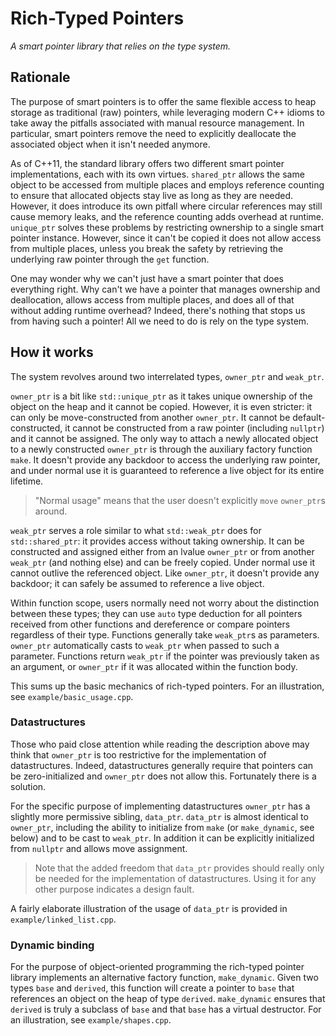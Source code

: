 # Rich-Typed Pointers #

_A smart pointer library that relies on the type system._


## Rationale ##

The purpose of smart pointers is to offer the same flexible access to heap storage as traditional (raw) pointers, while leveraging modern C++ idioms to take away the pitfalls associated with manual resource management. In particular, smart pointers remove the need to explicitly deallocate the associated object when it isn't needed anymore.

As of C++11, the standard library offers two different smart pointer implementations, each with its own virtues. `shared_ptr` allows the same object to be accessed from multiple places and employs reference counting to ensure that allocated objects stay live as long as they are needed. However, it does introduce its own pitfall where circular references may still cause memory leaks, and the reference counting adds overhead at runtime. `unique_ptr` solves these problems by restricting ownership to a single smart pointer instance. However, since it can't be copied it does not allow access from multiple places, unless you break the safety by retrieving the underlying raw pointer through the `get` function.

One may wonder why we can't just have a smart pointer that does everything right. Why can't we have a pointer that manages ownership and deallocation, allows access from multiple places, and does all of that without adding runtime overhead? Indeed, there's nothing that stops us from having such a pointer! All we need to do is rely on the type system.


## How it works ##

The system revolves around two interrelated types, `owner_ptr` and `weak_ptr`.

`owner_ptr` is a bit like `std::unique_ptr` as it takes unique ownership of the object on the heap and it cannot be copied. However, it is even stricter: it can only be move-constructed from another `owner_ptr`. It cannot be default-constructed, it cannot be constructed from a raw pointer (including `nullptr`) and it cannot be assigned. The only way to attach a newly allocated object to a newly constructed `owner_ptr` is through the auxiliary factory function `make`. It doesn't provide any backdoor to access the underlying raw pointer, and under normal use it is guaranteed to reference a live object for its entire lifetime.

> "Normal usage" means that the user doesn't explicitly `move` `owner_ptr`s around.

`weak_ptr` serves a role similar to what `std::weak_ptr` does for `std::shared_ptr`: it provides access without taking ownership. It can be constructed and assigned either from an lvalue `owner_ptr` or from another `weak_ptr` (and nothing else) and can be freely copied. Under normal use it cannot outlive the referenced object. Like `owner_ptr`, it doesn't provide any backdoor; it can safely be assumed to reference a live object.

Within function scope, users normally need not worry about the distinction between these types; they can use `auto` type deduction for all pointers received from other functions and dereference or compare pointers regardless of their type. Functions generally take `weak_ptr`s as parameters. `owner_ptr` automatically casts to `weak_ptr` when passed to such a parameter. Functions return `weak_ptr` if the pointer was previously taken as an argument, or `owner_ptr` if it was allocated within the function body.

This sums up the basic mechanics of rich-typed pointers. For an illustration, see `example/basic_usage.cpp`.


### Datastructures ###

Those who paid close attention while reading the description above may think that `owner_ptr` is too restrictive for the implementation of datastructures. Indeed, datastructures generally require that pointers can be zero-initialized and `owner_ptr` does not allow this. Fortunately there is a solution.

For the specific purpose of implementing datastructures `owner_ptr` has a slightly more permissive sibling, `data_ptr`. `data_ptr` is almost identical to `owner_ptr`, including the ability to initialize from `make` (or `make_dynamic`, see below) and to be cast to `weak_ptr`. In addition it can be explicitly initialized from `nullptr` and allows move assignment.

> Note that the added freedom that `data_ptr` provides should really only be needed for the implementation of datastructures. Using it for any other purpose indicates a design fault.

A fairly elaborate illustration of the usage of `data_ptr` is provided in `example/linked_list.cpp`.


### Dynamic binding ###

For the purpose of object-oriented programming the rich-typed pointer library implements an alternative factory function, `make_dynamic`. Given two types `base` and `derived`, this function will create a pointer to `base` that references an object on the heap of type `derived`. `make_dynamic` ensures that `derived` is truly a subclass of `base` and that `base` has a virtual destructor. For an illustration, see `example/shapes.cpp`.
